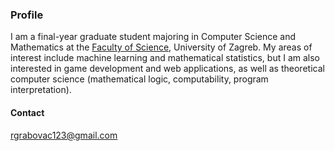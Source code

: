 ### Profile
I am a final-year graduate student majoring in Computer Science and Mathematics at the [Faculty of Science](https://www.pmf.unizg.hr/math/en), University of Zagreb. My areas of interest include machine learning and mathematical statistics, but I am also interested in game development and web applications, as well as theoretical computer science (mathematical logic, computability, program interpretation).
#### Contact
rgrabovac123@gmail.com
<!--
**RobertoGrabovac/RobertoGrabovac** is a ✨ _special_ ✨ repository because its `README.md` (this file) appears on your GitHub profile.

Here are some ideas to get you started:

- 🔭 I’m currently working on ...
- 🌱 I’m currently learning ...
- 👯 I’m looking to collaborate on ...
- 🤔 I’m looking for help with ...
- 💬 Ask me about ...
- 📫 How to reach me: ...
- 😄 Pronouns: ...
- ⚡ Fun fact: ...
-->
